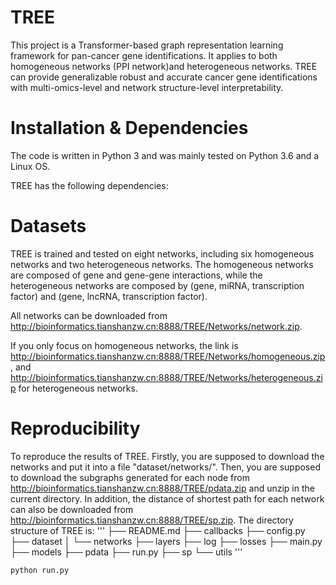 # 	TREE
This project is a Transformer-based graph representation learning framework for pan-cancer gene identifications. It applies to both homogeneous networks (PPI network)and heterogeneous networks. TREE can provide generalizable robust and accurate cancer gene identifications with multi-omics-level and network structure-level interpretability. 

# Installation & Dependencies
The code is written in Python 3 and was mainly tested on Python 3.6 and a Linux OS. 

TREE has the following dependencies:



# Datasets
TREE is trained and tested on eight networks, including six homogeneous networks and two heterogeneous networks. The homogeneous networks are composed of gene and gene-gene interactions, while the heterogeneous networks are composed by (gene, miRNA, transcription factor) and (gene, lncRNA, transcription factor).

All networks can be downloaded from http://bioinformatics.tianshanzw.cn:8888/TREE/Networks/network.zip.

If you only focus on homogeneous networks, the link is http://bioinformatics.tianshanzw.cn:8888/TREE/Networks/homogeneous.zip, and http://bioinformatics.tianshanzw.cn:8888/TREE/Networks/heterogeneous.zip for heterogeneous networks.

# Reproducibility
To reproduce the results of TREE. Firstly, you are supposed to download the networks and put it into a file "dataset/networks/". Then, you are supposed to download the subgraphs generated for each node from http://bioinformatics.tianshanzw.cn:8888/TREE/pdata.zip and unzip in the current directory. In addition, the distance of shortest path for each network can also be downloaded from http://bioinformatics.tianshanzw.cn:8888/TREE/sp.zip. The directory structure of TREE is:
'''
├── README.md
├── callbacks
├── config.py
├── dataset
│   └── networks
├── layers
├── log
├── losses
├── main.py
├── models
├── pdata
├── run.py
├── sp
└── utils
'''

    python run.py


